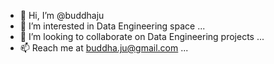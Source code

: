 - 👋 Hi, I’m @buddhaju
- 👀 I’m interested in Data Engineering space ...
- 💞️ I’m looking to collaborate on Data Engineering projects ...
- 📫 Reach me at buddha.ju@gmail.com ...

<!---
buddhaju/buddhaju is a ✨ special ✨ repository because its `README.md` (this file) appears on your GitHub profile.
You can click the Preview link to take a look at your changes.
--->
